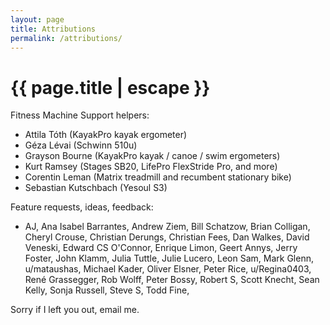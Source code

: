 ```yaml
---
layout: page
title: Attributions
permalink: /attributions/
---
```


<h1 class="page-title">{{ page.title | escape }}</h1>

<div class="section">
  <div class="row">
    <div class="col s12">
      Fitness Machine Support helpers:
    </div>
    <div class="col s12">
      <ul>
        <li>Attila Tóth (KayakPro kayak ergometer)</li>
        <li>Géza Lévai (Schwinn 510u)</li>
        <li>Grayson Bourne (KayakPro kayak / canoe / swim ergometers)</li>
        <li>Kurt Ramsey (Stages SB20, LifePro FlexStride Pro, and more)</li>
        <li>Corentin Leman (Matrix treadmill and recumbent stationary bike)</li>
        <li>Sebastian Kutschbach (Yesoul S3)</li>
      </ul>
    </div>
  </div>
</div>

<div class="section">
  <div class="row">
    <div class="col s12">
      Feature requests, ideas, feedback:
    </div>
    <div class="col s12">
      <ul>
        <li>
          AJ,
          Ana Isabel Barrantes,
          Andrew Ziem,
          Bill Schatzow,
          Brian Colligan,
          Cheryl Crouse,
          Christian Derungs,
          Christian Fees,
          Dan Walkes,
          David Veneski,
          Edward CS O'Connor,
          Enrique Limon,
          Geert Annys,
          Jerry Foster,
          John Klamm,
          Julia Tuttle,
          Julie Lucero,
          Leon Sam,
          Mark Glenn,
          u/mataushas,
          Michael Kader,
          Oliver Elsner,
          Peter Rice,
          u/Regina0403,
          René Grassegger,
          Rob Wolff,
          Peter Bossy,
          Robert S,
          Scott Knecht,
          Sean Kelly,
          Sonja Russell,
          Steve S,
          Todd Fine,
        </li>
      </ul>
	  </div>
  </div>
</div>

<div class="section">
  <div class="row">
    <div class="col s12">
      Sorry if I left you out, email me.
    </div>
  </div>
</div>

<div class="divider"></div>
